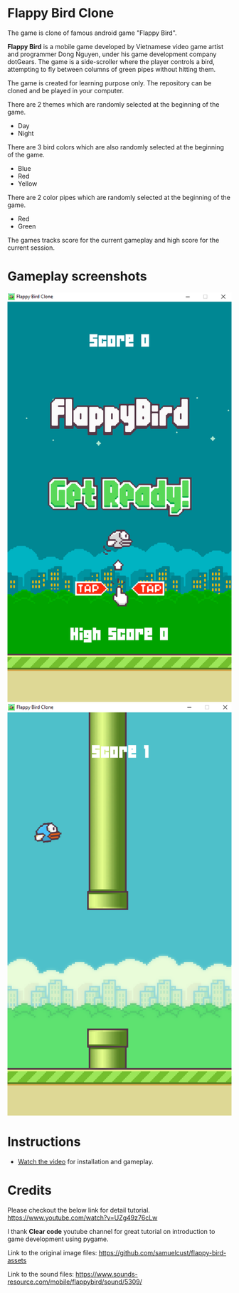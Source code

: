 # Flappy Bird Clone

The game is clone of famous android game "Flappy Bird". 

**Flappy Bird** is a mobile game developed by Vietnamese video game artist and programmer Dong Nguyen, under his game development company dotGears. The game is a side-scroller where the player controls a bird, attempting to fly between columns of green pipes without hitting them.

The game is created for learning purpose only. The repository can be cloned and be played in your computer.

There are 2 themes which are randomly selected at the beginning of the game.
- Day
- Night

There are 3 bird colors which are also randomly selected at the beginning of the game.
- Blue
- Red
- Yellow

There are 2 color pipes which are randomly selected at the beginning of the game.
- Red
- Green

The games tracks score for the current gameplay and high score for the current session.

# Gameplay screenshots
![screenshot 1](gameplay-ss-1.png)
![screenshot 1](gameplay-ss-2.png)

# Instructions
- [Watch the video](https://www.youtube.com/channel/UCaytXdmsBMc-g8VwQNVMoCg) for installation and gameplay.

# Credits
Please checkout the below link for detail tutorial.
https://www.youtube.com/watch?v=UZg49z76cLw

I thank **Clear code** youtube channel for great tutorial on introduction to game development using pygame.

Link to the original image files: 
https://github.com/samuelcust/flappy-bird-assets

Link to the sound files: 
https://www.sounds-resource.com/mobile/flappybird/sound/5309/




